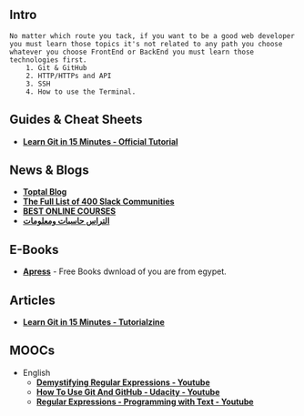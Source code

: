 
## Intro
    No matter which route you tack, if you want to be a good web developer you must learn those topics it's not related to any path you choose whatever you choose FrontEnd or BackEnd you must learn those technologies first.
        1. Git & GitHub
        2. HTTP/HTTPs and API
        3. SSH 
        4. How to use the Terminal.


## Guides & Cheat Sheets
+ **[Learn Git in 15 Minutes - Official Tutorial](https://try.github.io/levels/1/challenges/1)**


## News & Blogs
+ **[Toptal Blog](https://www.toptal.com/blog)**
+ **[The Full List of 400 Slack Communities](https://medium.com/startupsco/the-full-list-of-400-slack-communities-5545e82cf65d)**
+ **[BEST ONLINE COURSES](http://www.coursescoupons.com/)**
+ **[التراس حاسبات ومعلومات](https://www.ultrasfci.com/)**


## E-Books
+ **[Apress](https://www.apress.com/gp/)** - Free Books dwnload of you are from egypet.


## Articles
+ **[Learn Git in 15 Minutes - Tutorialzine](https://tutorialzine.com/2016/06/learn-git-in-30-minutes)**


## MOOCs
- English
    + **[Demystifying Regular Expressions - Youtube](https://www.youtube.com/watch?v=EkluES9Rvak)**
    + **[How To Use Git And GitHub - Udacity - Youtube](https://www.youtube.com/watch?v=Ytux4IOAR_s&list=PLwygftUY318GeCz26jz45yuMWazLgJmxZ)**
    + **[Regular Expressions - Programming with Text - Youtube](https://www.youtube.com/playlist?list=PLRqwX-V7Uu6YEypLuls7iidwHMdCM6o2w)**